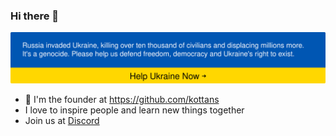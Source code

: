 ### Hi there 👋

[![Stand With Ukraine](https://raw.githubusercontent.com/vshymanskyy/StandWithUkraine/main/banner2-direct.svg)](https://stand-with-ukraine.pp.ua)

- 🔭  I'm the founder at https://github.com/kottans
- I love to inspire people and learn new things together
- Join us at [Discord](https://discord.gg/G6nzhNcr2j)

<!--
**suchov/suchov** is a ✨ _special_ ✨ repository because its `README.md` (this file) appears on your GitHub profile.

-->
